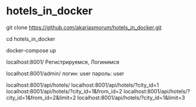 # hotels_in_docker
git clone https://github.com/akariasmorum/hotels_in_docker.git

cd hotels_in_docker

docker-compose up

localhost:8001/
Регистрируемся, Логинимся

localhost:8001/admin/ 
логин:  user 
пароль: user

localhost:8001/api/hotels/
localhost:8001/api/hotels/?city_id=1
localhost:8001/api/hotels/?city_id=1&from_id=2
localhost:8001/api/hotels/?city_id=1&from_id=2&limit=2
localhost:8001/api/hotels/?city_id=1&limit=3
